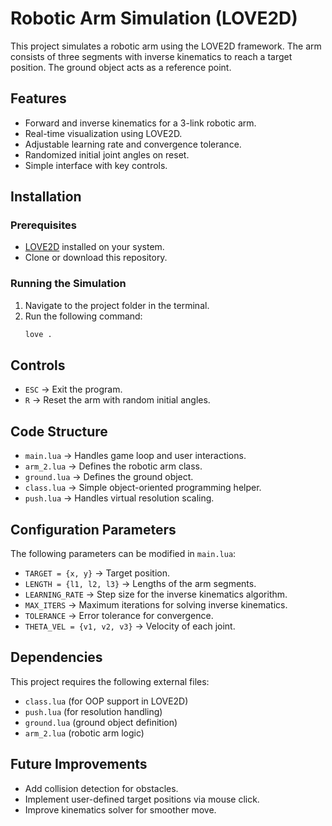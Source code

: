 # Robotic Arm Simulation (LOVE2D)

This project simulates a robotic arm using the LOVE2D framework. The arm consists of three segments with inverse kinematics to reach a target position. The ground object acts as a reference point.

## Features
- Forward and inverse kinematics for a 3-link robotic arm.
- Real-time visualization using LOVE2D.
- Adjustable learning rate and convergence tolerance.
- Randomized initial joint angles on reset.
- Simple interface with key controls.

## Installation
### Prerequisites
- [LOVE2D](https://love2d.org/) installed on your system.
- Clone or download this repository.

### Running the Simulation
1. Navigate to the project folder in the terminal.
2. Run the following command:
   ```sh
   love .
   ```

## Controls
- `ESC` → Exit the program.
- `R` → Reset the arm with random initial angles.

## Code Structure
- `main.lua` → Handles game loop and user interactions.
- `arm_2.lua` → Defines the robotic arm class.
- `ground.lua` → Defines the ground object.
- `class.lua` → Simple object-oriented programming helper.
- `push.lua` → Handles virtual resolution scaling.

## Configuration Parameters
The following parameters can be modified in `main.lua`:
- `TARGET = {x, y}` → Target position.
- `LENGTH = {l1, l2, l3}` → Lengths of the arm segments.
- `LEARNING_RATE` → Step size for the inverse kinematics algorithm.
- `MAX_ITERS` → Maximum iterations for solving inverse kinematics.
- `TOLERANCE` → Error tolerance for convergence.
- `THETA_VEL = {v1, v2, v3}` → Velocity of each joint.

## Dependencies
This project requires the following external files:
- `class.lua` (for OOP support in LOVE2D)
- `push.lua` (for resolution handling)
- `ground.lua` (ground object definition)
- `arm_2.lua` (robotic arm logic)

## Future Improvements
- Add collision detection for obstacles.
- Implement user-defined target positions via mouse click.
- Improve kinematics solver for smoother move.
